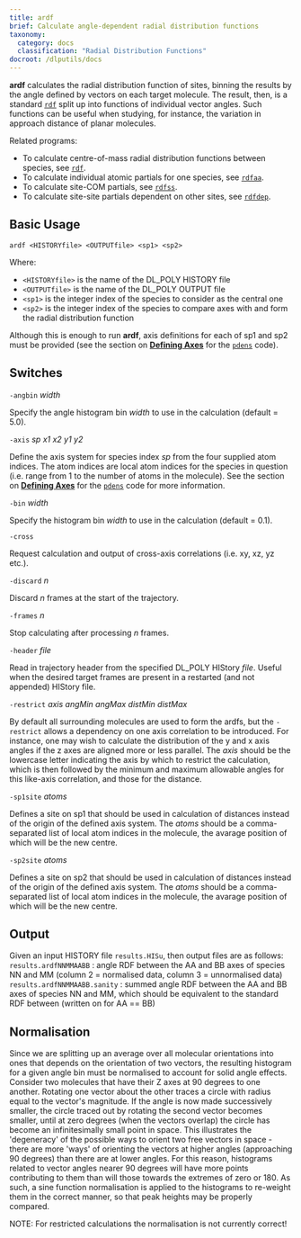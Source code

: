 ```yaml
---
title: ardf
brief: Calculate angle-dependent radial distribution functions
taxonomy:
  category: docs
  classification: "Radial Distribution Functions"
docroot: /dlputils/docs
---
```


**ardf** calculates the radial distribution function of sites, binning the results by the angle defined by vectors on each target molecule. The result, then, is a standard [`rdf`](rdf) split up into functions of individual vector angles. Such functions can be useful when studying, for instance, the variation in approach distance of planar molecules.

Related programs:
+ To calculate centre-of-mass radial distribution functions between species, see [`rdf`](rdf).
+ To calculate individual atomic partials for one species, see [`rdfaa`](rdfaa).
+ To calculate site-COM partials, see [`rdfss`](rdfss).
+ To calculate site-site partials dependent on other sites, see [`rdfdep`](rdfdep).

## Basic Usage

```
ardf <HISTORYfile> <OUTPUTfile> <sp1> <sp2>
```

Where:
+ `<HISTORYfile>` is the name of the DL_POLY HISTORY file
+ `<OUTPUTfile>` is the name of the DL_POLY OUTPUT file
+ `<sp1>` is the integer index of the species to consider as the central one
+ `<sp2>` is the integer index of the species to compare axes with and form the radial distribution function

Although this is enough to run **ardf**, axis definitions for each of sp1 and sp2 must be provided (see the section on [**Defining Axes**](/dlputils/docs/utilities/pdens#axes) for the [`pdens`](pdens) code).

## Switches

`-angbin` _width_

Specify the angle histogram bin _width_ to use in the calculation (default = 5.0).

`-axis` _sp_ _x1_ _x2_ _y1_ _y2_

Define the axis system for species index _sp_ from the four supplied atom indices. The atom indices are local atom indices for the species in question (i.e. range from 1 to the number of atoms in the molecule). See the section on [**Defining Axes**](/dlputils/docs/utilities/pdens#axes) for the [`pdens`](pdens) code for more information.

`-bin` _width_

Specify the histogram bin _width_ to use in the calculation (default = 0.1).

`-cross`

Request calculation and output of cross-axis correlations (i.e. xy, xz, yz etc.).

`-discard` _n_

Discard _n_ frames at the start of the trajectory.

`-frames` _n_

Stop calculating after processing _n_ frames.

`-header` _file_

Read in trajectory header from the specified DL_POLY HIStory _file_. Useful when the desired target frames are present in a restarted (and not appended) HIStory file.

`-restrict` _axis_ _angMin_ _angMax_ _distMin_ _distMax_

By default all surrounding molecules are used to form the ardfs, but the `-restrict` allows a dependency on one axis correlation to be introduced. For instance, one may wish to calculate the distribution of the y and x axis angles if the z axes are aligned more or less parallel. The _axis_ should be the lowercase letter indicating the axis by which to restrict the calculation, which is then followed by the minimum and maximum allowable angles for this like-axis correlation, and those for the distance.


`-sp1site` _atoms_

Defines a site on sp1 that should be used in calculation of distances instead of the origin of the defined axis system. The _atoms_ should be a comma-separated list of local atom indices in the molecule, the avarage position of which will be the new centre.

`-sp2site` _atoms_

Defines a site on sp2 that should be used in calculation of distances instead of the origin of the defined axis system. The _atoms_ should be a comma-separated list of local atom indices in the molecule, the avarage position of which will be the new centre.

## Output <a id="output"></a>

Given an input HISTORY file `results.HISu`, then output files are as follows:
`results.ardfNNMMAABB` : angle RDF between the AA and BB axes of species NN and MM (column 2 = normalised data, column 3 = unnormalised data)
`results.ardfNNMMAABB.sanity` : summed angle RDF between the AA and BB axes of species NN and MM, which should be equivalent to the standard RDF between (written on for AA == BB)

## Normalisation <a id="normalisation"></a>

Since we are splitting up an average over all molecular orientations into ones that depends on the orientation of two vectors, the resulting histogram for a given angle bin must be normalised to account for solid angle effects. Consider two molecules that have their Z axes at 90 degrees to one another. Rotating one vector about the other traces a circle with radius equal to the vector's magnitude. If the angle is now made successively smaller, the circle traced out by rotating the second vector becomes smaller, until at zero degrees (when the vectors overlap) the circle has become an infinitesimally small point in space. This illustrates the 'degeneracy' of the possible ways to orient two free vectors in space - there are more 'ways' of orienting the vectors at higher angles (approaching 90 degrees) than there are at lower angles. For this reason, histograms related to vector angles nearer 90 degrees will have more points contributing to them than will those towards the extremes of zero or 180. As such, a sine function normalisation is applied to the histograms to re-weight them in the correct manner, so that peak heights may be properly compared.

NOTE: For restricted calculations the normalisation is not currently correct!


